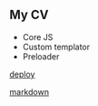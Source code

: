 ## My CV
- Core JS
- Custom templator
- Preloader

[deploy](https://mrhoft.github.io/cv/)

[markdown](https://mrHoft.github.io/cv/cv)
